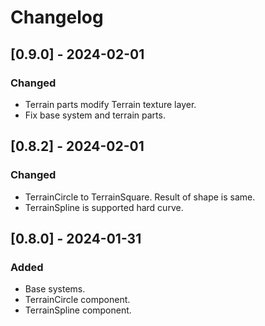 # Changelog

## [0.9.0] - 2024-02-01
### Changed
- Terrain parts modify Terrain texture layer.
- Fix base system and terrain parts.

## [0.8.2] - 2024-02-01
### Changed
- TerrainCircle to TerrainSquare. Result of shape is same.
- TerrainSpline is supported hard curve.

## [0.8.0] - 2024-01-31
### Added
- Base systems.
- TerrainCircle component.
- TerrainSpline component.

